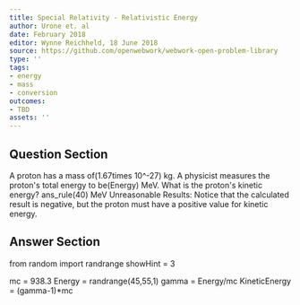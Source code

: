 ```yaml
---
title: Special Relativity - Relativistic Energy
author: Urone et. al
date: February 2018
editor: Wynne Reichheld, 18 June 2018
source: https://github.com/openwebwork/webwork-open-problem-library
type: ''
tags:
- energy
- mass
- conversion
outcomes:
- TBD
assets: ''
---
```


## Question Section 

A proton has a mass of(1.67times 10^-27) kg. A physicist measures the proton's total energy to be(Energy) MeV. 
What is the proton's kinetic energy? 
ans_rule(40) MeV
Unreasonable Results: Notice that the calculated result is negative, but the proton must have a positive value for kinetic energy.



## Answer Section

from random import randrange
showHint = 3

mc = 938.3
Energy = randrange(45,55,1)
gamma = Energy/mc
KineticEnergy = (gamma-1)*mc